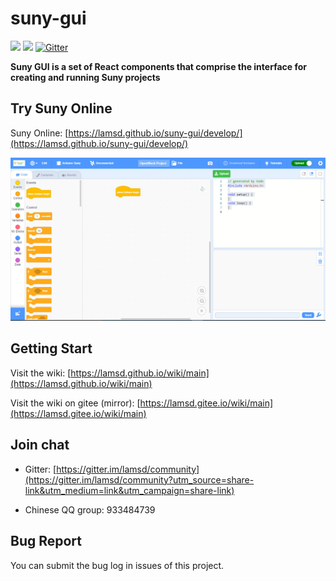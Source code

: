 # suny-gui

![](https://img.shields.io/circleci/build/github/lamsd/suny-gui/develop) ![](https://img.shields.io/github/license/lamsd/suny-gui)  [![Gitter](https://badges.gitter.im/lamsd/community.svg)](https://gitter.im/suny/community?utm_source=badge&utm_medium=badge&utm_campaign=pr-badge)

**Suny GUI is a set of React components that comprise the interface for creating and running Suny projects**

## Try Suny Online

Suny Online: [https://lamsd.github.io/suny-gui/develop/](https://lamsd.github.io/suny-gui/develop/)

<img src="docs\screenshoot.jpg"/>

## Getting Start

Visit the wiki: [https://lamsd.github.io/wiki/main](https://lamsd.github.io/wiki/main)

Visit the wiki on gitee (mirror): [https://lamsd.gitee.io/wiki/main](https://lamsd.gitee.io/wiki/main)

## Join chat

- Gitter: [https://gitter.im/lamsd/community](https://gitter.im/lamsd/community?utm_source=share-link&utm_medium=link&utm_campaign=share-link)

- Chinese QQ group: 933484739

## Bug Report

You can submit the bug log in issues of this project.
